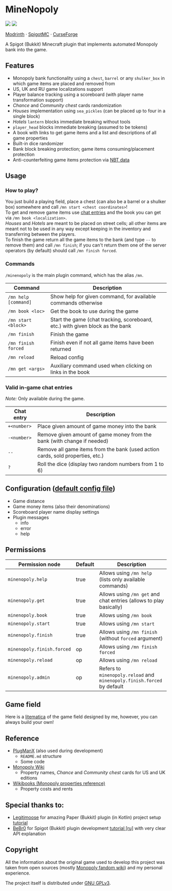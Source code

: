 # MineNopoly

![](https://img.shields.io/badge/MINECRAFT-1.16.5+-966C4A?style=for-the-badge&labelColor=53AC56)
![](https://img.shields.io/badge/JAVA-1.8+-5283A2?style=for-the-badge&labelColor=E86F00)

[Modrinth](https://modrinth.com/plugin/minenopoly) ·
[SpigotMC](https://www.spigotmc.org/resources/minenopoly.110159/) ·
[CurseForge](https://www.curseforge.com/minecraft/bukkit-plugins/minenopoly)

A Spigot (Bukkit) Minecraft plugin that implements automated Monopoly bank into the game.


## Features

- Monopoly bank functionality using a `chest`, `barrel` or any `shulker_box` in which game items are placed and removed from
- US, UK and RU game localizations support
- Player balance tracking using a scoreboard (with player name transformation support)
- _Chance_ and _Community chest_ cards randomization
- _Houses_ implementation using `sea_pickles` (can be placed up to four in a single block)
- _Hotels_ `lantern` blocks immediate breaking without tools
- `player_head` blocks immediate breaking (assumed to be tokens)
- A book with links to get game items and a list and descriptions of all game properties
- Built-in dice randomizer
- Bank block breaking protection; game items consuming/placement protection
- Anti-counterfeiting game items protection via [NBT data](https://minecraft.fandom.com/wiki/NBT_format)


## Usage

### How to play?

You just build a playing field, place a chest (can also be a barrel or a shulker box) somewhere and call `/mn start <chest coordinates>`!  
To get and remove game items use [chat entries](#valid-in-game-chat-entries) and the book you can get via `/mn book <localization>`.  
_Houses_ and _Hotels_ are meant to be placed on street cells; all other items are meant not to be used in any way except keeping in the inventory and transferring between the players.  
To finish the game return all the game items to the bank (and type `--` to remove them) and call `/mn finish`; if you can't return them one of the server operators (by default) should call `/mn finish forced`.

### Commands

`/minenopoly` is the main plugin command, which has the alias `/mn`.

| Command              | Description                                                                   |
|----------------------|-------------------------------------------------------------------------------|
| `/mn help [command]` | Show help for given command, for available commands otherwise                 |
| `/mn book <loc>`     | Get the book to use during the game                                           |
| `/mn start <block>`  | Start the game (chat tracking, scoreboard, etc.) with given block as the bank |
| `/mn finish`         | Finish the game                                                               |
| `/mn finish forced`  | Finish even if not all game items have been returned                          |
| `/mn reload`         | Reload config                                                                 |
| `/mn get <args>`     | Auxiliary command used when clicking on links in the book                     |

### Valid in-game chat entries

_Note:_ Only available during the game.

| Chat entry  | Description                                                                    |
|-------------|--------------------------------------------------------------------------------|
| `+<number>` | Place given amount of game money into the bank                                 |
| `-<number>` | Remove given amount of game money from the bank (with change if needed)        |
| `--`        | Remove all game items from the bank (used action cards, sold properties, etc.) |
| `?`         | Roll the dice (display two random numbers from 1 to 6)                         |


## Configuration ([default config file](/src/main/resources/config.yml))

- Game distance
- Game money items (also their denominations)
- Scoreboard player name display settings
- Plugin messages
  - info
  - error
  - help


## Permissions

| Permission node            | Default | Description                                                             |
|----------------------------|---------|-------------------------------------------------------------------------|
| `minenopoly.help`          | true    | Allows using `/mn help` (lists only available commands)                 |
| `minenopoly.get`           | true    | Allows using `/mn get` and chat entries (allows to play basically)      |
| `minenopoly.book`          | true    | Allows using `/mn book`                                                 |
| `minenopoly.start`         | true    | Allows using `/mn start`                                                |
| `minenopoly.finish`        | true    | Allows using `/mn finish` (without `forced` argument)                   |
| `minenopoly.finish.forced` | op      | Allows using `/mn finish forced`                                        |
| `minenopoly.reload`        | op      | Allows using `/mn reload`                                               |
| `minenopoly.admin`         | op      | Refers to `minenopoly.reload` and `minenopoly.finish.forced` by default |


## Game field

Here is a [litematica](https://github.com/KruASe76/MineNopoly/raw/main/additions/minenopoly_field.litematic) of the game field designed by me, however, you can always build your own!


## Reference

- [PlugManX](https://github.com/TheBlackEntity/PlugMan) (also used during development)
  - `README.md` structure
  - Some code
- [Monopoly Wiki](https://monopoly.fandom.com/wiki/Main_Page)
  - Property names, _Chance_ and _Community chest_ cards for US and UK editions
- [Wikibooks (Monopoly properties reference)](https://en.wikibooks.org/wiki/Monopoly/Properties_reference)
  - Property costs and rents


## Special thanks to:

- [Legitimoose](https://www.youtube.com/c/Legitimoose) for amazing Paper (Bukkit) plugin (in Kotlin) project setup [tutorial](https://youtu.be/5DBJcz0ceaw)
- [BeBr0](https://www.youtube.com/c/BeBr0) for Spigot (Bukkit) plugin development [tutorial [ru]](https://youtube.com/playlist?list=PLlLq-eYkh0bB_uyZN4NdzkxLBs9glZmIT) with very clear API explanation

## Copyright

All the information about the original game used to develop this project was taken from open sources (mostly [Monopoly fandom wiki](https://monopoly.fandom.com/wiki/Main_Page)) and my personal experience.

The project itself is distributed under [GNU GPLv3](./LICENSE).
